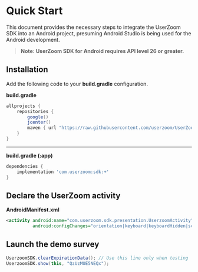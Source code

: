 # Quick Start

This document provides the necessary steps to integrate the UserZoom SDK into an Android project, presuming Android Studio is being used for the Android development.

> **Note: UserZoom SDK for Android requires API level 26 or greater.**

## Installation

Add the following code to your **build.gradle** configuration.

**build.gradle**  
``` gradle
allprojects {
    repositories {
        google()
        jcenter()
        maven { url "https://raw.githubusercontent.com/userzoom/UserZoomSDK-Android/master" }
    }
}
```

---

**build.gradle (:app)**  
``` gradle
dependencies { 
    implementation 'com.userzoom:sdk:+' 
}
```

## Declare the UserZoom activity

**AndroidManifest.xml**
``` xml
<activity android:name="com.userzoom.sdk.presentation.UserzoomActivity"
          android:configChanges="orientation|keyboard|keyboardHidden|screenSize" />
```

## Launch the demo survey

``` java
UserzoomSDK.clearExpirationData(); // Use this line only when testing
UserzoomSDK.show(this, "QzUzMUE5NEQx");
```
